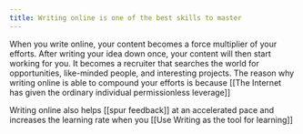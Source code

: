 ```yaml
---
title: Writing online is one of the best skills to master
---
```

When you write online, your content becomes a force multiplier of your efforts. After writing your idea down once, your content will then start working for you. It becomes a recruiter that searches the world for opportunities, like-minded people, and interesting projects. The reason why writing online is able to compound your efforts is because [[The Internet has given the ordinary individual permissionless leverage]]

Writing online also helps [[spur feedback]] at an accelerated pace and increases the learning rate when you [[Use Writing as the tool for learning]]
